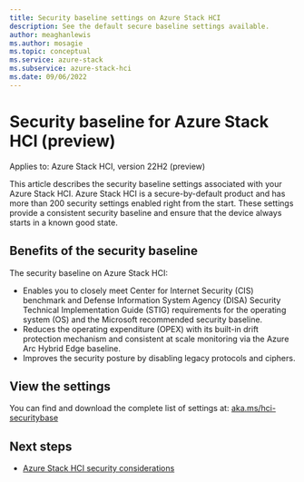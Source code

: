 ```yaml
---
title: Security baseline settings on Azure Stack HCI
description: See the default secure baseline settings available.
author: meaghanlewis
ms.author: mosagie
ms.topic: conceptual
ms.service: azure-stack
ms.subservice: azure-stack-hci
ms.date: 09/06/2022
---
```


# Security baseline for Azure Stack HCI (preview)

Applies to: Azure Stack HCI, version 22H2 (preview)

This article describes the security baseline settings associated with your Azure Stack HCI. Azure Stack HCI is a secure-by-default product and has more than 200 security settings enabled right from the start. These settings provide a consistent security baseline and ensure that the device always starts in a known good state.

## Benefits of the security baseline

The security baseline on Azure Stack HCI:

- Enables you to closely meet Center for Internet Security (CIS) benchmark and Defense Information System Agency (DISA) Security Technical Implementation Guide (STIG) requirements for the operating system (OS) and the Microsoft recommended security baseline.
- Reduces the operating expenditure (OPEX) with its built-in drift protection mechanism and consistent at scale monitoring via the Azure Arc Hybrid Edge baseline.
- Improves the security posture by disabling legacy protocols and ciphers.

## View the settings

You can find and download the complete list of settings at: [aka.ms/hci-securitybase](https://aka.ms/hci-securitybase)

## Next steps

- [Azure Stack HCI security considerations](./security.md)
